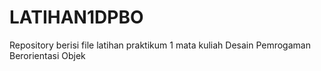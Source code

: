 # LATIHAN1DPBO
Repository berisi file latihan praktikum 1 mata kuliah Desain Pemrogaman Berorientasi Objek
